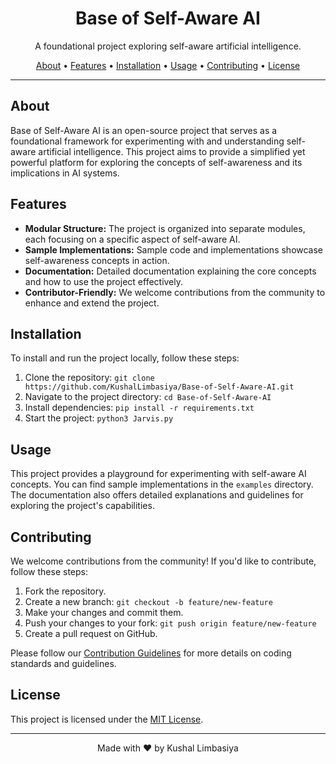 <h1 align="center">Base of Self-Aware AI</h1>

<p align="center">
  A foundational project exploring self-aware artificial intelligence.
</p>

<p align="center">
  <a href="#about">About</a> •
  <a href="#features">Features</a> •
  <a href="#installation">Installation</a> •
  <a href="#usage">Usage</a> •
  <a href="#contributing">Contributing</a> •
  <a href="#license">License</a>
</p>

---

## About

Base of Self-Aware AI is an open-source project that serves as a foundational framework for experimenting with and understanding self-aware artificial intelligence. This project aims to provide a simplified yet powerful platform for exploring the concepts of self-awareness and its implications in AI systems.

## Features

- **Modular Structure:** The project is organized into separate modules, each focusing on a specific aspect of self-aware AI.
- **Sample Implementations:** Sample code and implementations showcase self-awareness concepts in action.
- **Documentation:** Detailed documentation explaining the core concepts and how to use the project effectively.
- **Contributor-Friendly:** We welcome contributions from the community to enhance and extend the project.

## Installation

To install and run the project locally, follow these steps:

1. Clone the repository: `git clone https://github.com/KushalLimbasiya/Base-of-Self-Aware-AI.git`
2. Navigate to the project directory: `cd Base-of-Self-Aware-AI`
3. Install dependencies: `pip install -r requirements.txt`
4. Start the project: `python3 Jarvis.py`

## Usage

This project provides a playground for experimenting with self-aware AI concepts. You can find sample implementations in the `examples` directory. The documentation also offers detailed explanations and guidelines for exploring the project's capabilities.

## Contributing

We welcome contributions from the community! If you'd like to contribute, follow these steps:

1. Fork the repository.
2. Create a new branch: `git checkout -b feature/new-feature`
3. Make your changes and commit them.
4. Push your changes to your fork: `git push origin feature/new-feature`
5. Create a pull request on GitHub.

Please follow our [Contribution Guidelines](CONTRIBUTING.md) for more details on coding standards and guidelines.

## License

This project is licensed under the [MIT License](LICENSE).

---

<p align="center">
  Made with ❤️ by Kushal Limbasiya
</p>
